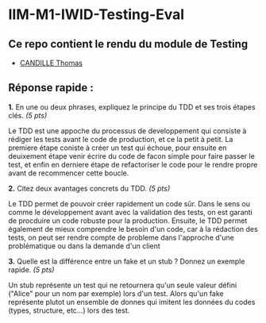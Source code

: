 # IIM-M1-IWID-Testing-Eval

## Ce repo contient le rendu du module de Testing

- [CANDILLE Thomas](https://www.github.com/Thomascandille)

## Réponse rapide :

**1.** En une ou deux phrases, expliquez le principe du TDD et ses trois étapes clés. *(5 pts)*

Le TDD est une appoche du processus de developpement qui consiste à rédiger les tests avant le code de production, et ce la petit à petit. La premiere étape coniste à créer un test qui échoue, pour ensuite en deuixement étape venir écrire du code de facon simple pour faire passer le test, et enfin en derniere étape de refactoriser le code pour le rendre propre avant de recommencer cette boucle.

**2.** Citez deux avantages concrets du TDD. *(5 pts)*

Le TDD permet de pouvoir créer rapidement un code sûr. Dans le sens ou comme le développement avant avec la validation des tests, on est garanti de procduire un code robuste pour la production. Ensuite, le TDD permet également de mieux comprendre le besoin d'un code, car à la rédaction des tests, on peut ser rendre compte de probleme dans l'approche d'une problématique ou dans la demande d'un client

**3.** Quelle est la différence entre un fake et un stub ? Donnez un exemple rapide. *(5 pts)*

Un stub représente un test qui ne retournera qu'un seule valeur défini ("Alice" pour un nom par exemple) lors d'un test. Alors qu'un fake représente plutot un ensemble de donnes qui imitent les données du codes (types, structure, etc...) lors des test.